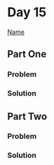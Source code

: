 # Day 15

[Name](https://adventofcode.com/2024/day/15)

## Part One

### Problem

### Solution

## Part Two

### Problem

### Solution
